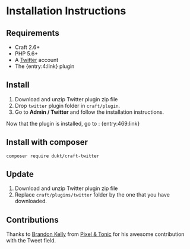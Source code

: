# Installation Instructions

## Requirements

- Craft 2.6+
- PHP 5.6+
- A [Twitter](https://twitter.com/) account
- The {entry:4:link} plugin

## Install

1. Download and unzip Twitter plugin zip file
1. Drop `twitter` plugin folder in `craft/plugin`.
1. Go to **Admin / Twitter** and follow the installation instructions.

Now that the plugin is installed, go to : {entry:469:link}

## Install with composer

    composer require dukt/craft-twitter

## Update
1. Download and unzip Twitter plugin zip file
1. Replace `craft/plugins/twitter` folder by the one that you have downloaded.

## Contributions

Thanks to [Brandon Kelly](https://twitter.com/brandonkelly) from [Pixel & Tonic](http://pixelandtonic.com/) for his awesome contribution with the Tweet field.

